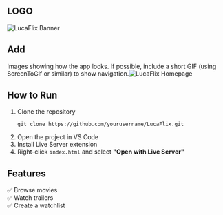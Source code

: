 ## LOGO 
![LucaFlix Banner](path-to-image.png) 

## Add 
Images showing how the app looks. If possible, include a short GIF (using ScreenToGif or similar) to show navigation.![LucaFlix Homepage](path-to-screenshot.png)

## How to Run
1. Clone the repository  
   ```
   git clone https://github.com/yourusername/LucaFlix.git
   ```
2. Open the project in VS Code  
3. Install Live Server extension  
4. Right-click `index.html` and select **"Open with Live Server"** 

## Features  
✅ Browse movies  
✅ Watch trailers  
✅ Create a watchlist  
